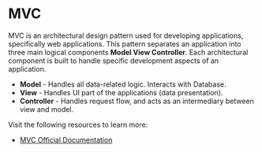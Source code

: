 # MVC

MVC is an architectural design pattern used for developing applications, specifically web applications. This pattern separates an application into three main logical components **Model View Controller**. Each architectural component is built to handle specific development aspects of an application.

- **Model** - Handles all data-related logic. Interacts with Database.
- **View** - Handles UI part of the applications (data presentation).
- **Controller** - Handles request flow, and acts as an intermediary between view and model.

Visit the following resources to learn more:

- [MVC Official Documentation](https://learn.microsoft.com/en-us/aspnet/core/mvc/overview?WT.mc_id=dotnet-35129-website&view=aspnetcore-7.0)
